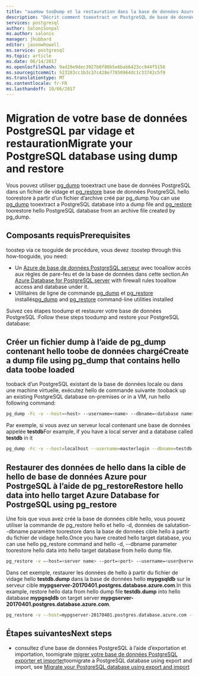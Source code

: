 ```yaml
---
title: "aaaHow tooDump et la restauration dans la base de données Azure pour PostgreSQL | Documents Microsoft"
description: "Décrit comment tooextract un PostgreSQL de base de données dans un fichier de vidage et de la base de données PostgreSQL hello restauration à partir d’un fichier d’archive créé par pg_dump dans la base de données Azure pour PostgreSQL."
services: postgresql
author: SaloniSonpal
ms.author: salonis
manager: jhubbard
editor: jasonwhowell
ms.service: postgresql
ms.topic: article
ms.date: 06/14/2017
ms.openlocfilehash: 9ad28e9dec3927b0f80b5e6bab6423cc944f5156
ms.sourcegitcommit: 523283cc1b3c37c428e77850964dc1c33742c5f0
ms.translationtype: MT
ms.contentlocale: fr-FR
ms.lasthandoff: 10/06/2017
---
```

# <a name="migrate-your-postgresql-database-using-dump-and-restore"></a><span data-ttu-id="0daf3-103">Migration de votre base de données PostgreSQL par vidage et restauration</span><span class="sxs-lookup"><span data-stu-id="0daf3-103">Migrate your PostgreSQL database using dump and restore</span></span>
<span data-ttu-id="0daf3-104">Vous pouvez utiliser [pg_dump](https://www.postgresql.org/docs/9.3/static/app-pgdump.html) tooextract une base de données PostgreSQL dans un fichier de vidage et [pg_restore](https://www.postgresql.org/docs/9.3/static/app-pgrestore.html) base de données PostgreSQL hello toorestore à partir d’un fichier d’archive créé par pg_dump.</span><span class="sxs-lookup"><span data-stu-id="0daf3-104">You can use [pg_dump](https://www.postgresql.org/docs/9.3/static/app-pgdump.html) tooextract a PostgreSQL database into a dump file and [pg_restore](https://www.postgresql.org/docs/9.3/static/app-pgrestore.html) toorestore hello PostgreSQL database from an archive file created by pg_dump.</span></span>

## <a name="prerequisites"></a><span data-ttu-id="0daf3-105">Composants requis</span><span class="sxs-lookup"><span data-stu-id="0daf3-105">Prerequisites</span></span>
<span data-ttu-id="0daf3-106">toostep via ce tooguide de procédure, vous devez :</span><span class="sxs-lookup"><span data-stu-id="0daf3-106">toostep through this how-tooguide, you need:</span></span>
- <span data-ttu-id="0daf3-107">Un [Azure de base de données PostgreSQL serveur](quickstart-create-server-database-portal.md) avec tooallow accès aux règles de pare-feu et de la base de données dans cette section.</span><span class="sxs-lookup"><span data-stu-id="0daf3-107">An [Azure Database for PostgreSQL server](quickstart-create-server-database-portal.md) with firewall rules tooallow access and database under it.</span></span>
- <span data-ttu-id="0daf3-108">Utilitaires de ligne de commande [pg_dump](https://www.postgresql.org/docs/9.6/static/app-pgdump.html) et [pg_restore](https://www.postgresql.org/docs/9.6/static/app-pgrestore.html) installés</span><span class="sxs-lookup"><span data-stu-id="0daf3-108">[pg_dump](https://www.postgresql.org/docs/9.6/static/app-pgdump.html) and [pg_restore](https://www.postgresql.org/docs/9.6/static/app-pgrestore.html) command-line utilities installed</span></span>

<span data-ttu-id="0daf3-109">Suivez ces étapes toodump et restaurer votre base de données PostgreSQL :</span><span class="sxs-lookup"><span data-stu-id="0daf3-109">Follow these steps toodump and restore your PostgreSQL database:</span></span>

## <a name="create-a-dump-file-using-pgdump-that-contains-hello-data-toobe-loaded"></a><span data-ttu-id="0daf3-110">Créer un fichier dump à l’aide de pg_dump contenant hello toobe de données chargé</span><span class="sxs-lookup"><span data-stu-id="0daf3-110">Create a dump file using pg_dump that contains hello data toobe loaded</span></span>
<span data-ttu-id="0daf3-111">tooback d’un PostgreSQL existant de la base de données locale ou dans une machine virtuelle, exécutez hello de commande suivante :</span><span class="sxs-lookup"><span data-stu-id="0daf3-111">tooback up an existing PostgreSQL database on-premises or in a VM, run hello following command:</span></span>
```bash
pg_dump -Fc -v --host=<host> --username=<name> --dbname=<database name> > <database>.dump
```
<span data-ttu-id="0daf3-112">Par exemple, si vous avez un serveur local contenant une base de données appelée **testdb**</span><span class="sxs-lookup"><span data-stu-id="0daf3-112">For example, if you have a local server and a database called **testdb** in it</span></span>
```bash
pg_dump -Fc -v --host=localhost --username=masterlogin --dbname=testdb > testdb.dump
```

## <a name="restore-hello-data-into-hello-target-azure-database-for-postrgesql-using-pgrestore"></a><span data-ttu-id="0daf3-113">Restaurer des données de hello dans la cible de hello de base de données Azure pour PostrgeSQL à l’aide de pg_restore</span><span class="sxs-lookup"><span data-stu-id="0daf3-113">Restore hello data into hello target Azure Database for PostrgeSQL using pg_restore</span></span>
<span data-ttu-id="0daf3-114">Une fois que vous avez créé la base de données cible hello, vous pouvez utiliser la commande de pg_restore hello et hello -d, données de salutation--dbname paramètre toorestore dans la base de données cible hello à partir du fichier de vidage hello.</span><span class="sxs-lookup"><span data-stu-id="0daf3-114">Once you have created hello target database, you can use hello pg_restore command and hello -d, --dbname parameter toorestore hello data into hello target database from hello dump file.</span></span>
```bash
pg_restore -v –-host=<server name> --port=<port> --username=<user@servername> --dbname=<target database name> <database>.dump
```
<span data-ttu-id="0daf3-115">Dans cet exemple, restaurer les données de hello à partir du fichier de vidage hello **testdb.dump** dans la base de données hello **mypgsqldb** sur le serveur cible **mypgserver-20170401.postgres.database.azure.com**.</span><span class="sxs-lookup"><span data-stu-id="0daf3-115">In this example, restore hello data from hello dump file **testdb.dump** into hello database **mypgsqldb** on target server **mypgserver-20170401.postgres.database.azure.com**.</span></span>
```bash
pg_restore -v --host=mypgserver-20170401.postgres.database.azure.com --port=5432 --username=mylogin@mypgserver-20170401 --dbname=mypgsqldb testdb.dump
```

## <a name="next-steps"></a><span data-ttu-id="0daf3-116">Étapes suivantes</span><span class="sxs-lookup"><span data-stu-id="0daf3-116">Next steps</span></span>
- <span data-ttu-id="0daf3-117">consultez d’une base de données PostgreSQL à l’aide d’exportation et importation, toomigrate [migrer votre base de données PostgreSQL exporter et importer](howto-migrate-using-export-and-import.md)</span><span class="sxs-lookup"><span data-stu-id="0daf3-117">toomigrate a PostgreSQL database using export and import, see [Migrate your PostgreSQL database using export and import](howto-migrate-using-export-and-import.md)</span></span>

